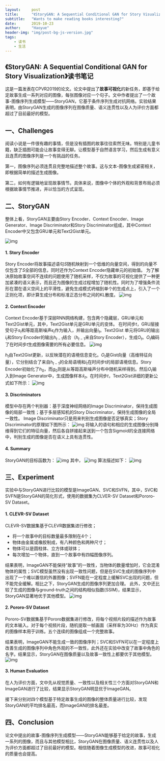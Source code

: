 ```yaml
---
layout:     post
title:      "《StoryGAN: A Sequential Conditional GAN for Story Visualization》读书笔记"
subtitle:   "Wants to make reading books interesting?"
date:       2019-10-23
author:     "Haoyue"
header-img: "img/post-bg-js-version.jpg"
tags:
    - 读书
    - 生活
---
```

## 《StoryGAN: A Sequential Conditional GAN for Story Visualization》读书笔记

这是一篇发表在CPVR2019的论文。论文中提出了**故事可视化**的新任务，即基于给定故事生成一系列对应的图像，每张图像对应一个句子。文中作者提出了一个故事-图像序列生成模型——StoryGAN，它基于条件序列生成对抗网络。实验结果表明，由StoryGAN生成的图像序列在图像质量、语义连贯性以及人为评价方面都超过了目前最好的模型。

## 一、Challenges
阅读小说是一件很有趣的事情，但是没有插图的故事往往索然无味。特别是儿童书籍，缺乏插图可能会让故事变得无聊。让模型基于自然语言学习，然后生成有意义且连贯的图像序列是一个有挑战的任务。

第一，图像序列必须连贯且完整地描述整个故事。这与文本-图像生成紧密相关，即根据简单的描述生成图像。

第二，如何有逻辑地呈现故事情节。具体来说，图像中个体的外观和背景布局必须根据故事情节推进，并以恰当的方式呈现。

## 二、StoryGAN
整体上看，StoryGAN主要由Story Encoder、Context Enocder、Image Generator、Image Discriminator和Story Discriminator组成，其中Context Encoder中又包含GRU单元和Text2Gist单元。

![img](https://github.com/sunshinemingo/sunshinemingo.github.io/raw/master/img/image_md/image_17.png)

#### 1. Story Encoder
Story Encoder将故事描述语句$S$随机映射到一个低维的向量空间，得到的向量不仅包含了$S$全部的信息，同时还作为Context Encoder隐藏单元的初始值。
为了解决原始故事空间不连续的问题使用了随机采样，不仅为故事的可视化提供了一种更加紧凑的语义表示，而且还为图像的生成过程增加了随机性。同时为了增强条件流形在潜在语义空间上的平滑性，避免生成模式坍缩到单个的生成点上，引入了一个正则化项，即计算生成分布和标准正态分布之间的KL散度。
![img](https://github.com/sunshinemingo/sunshinemingo.github.io/raw/master/img/image_md/image_18.png)

#### 2. Context Encoder
Context Encoder基于深层RNN网络构建，包含两个隐藏层，GRU单元和Text2Gist单元，其中，Text2Gist单元是GRU单元的变体。
在时间步$t$，GRU层接受句子$s_t$和等距高斯噪声$\epsilon_t$作为输入，并输出向量$i_t$。Text2Gist 单元将GRU的输出$i_t$和Story Encoder的输出$h_{t-1}$结合（$h_{t-1}$来自Story Encoder），生成$O_t$。$O_t$编码了在时间步$t$生成图像需要的所有必要信息。
![img](https://github.com/sunshinemingo/sunshinemingo.github.io/raw/master/img/image_md/image_19.png)

$h_t$由Text2Gist更新，以反映潜在的语境信息变化。$O_t$是Gist向量（高维特征向量），它分别结合了来自$h_{t-1}$的全局语境和$i_t$在时间步t的局部语境信息。Story Encoder初始化了$h_0$，而$g_0$则是从等距高斯噪声分布中随机采样得到。然后$O_t$输入到Image Generator中，生成图像样本${\hat{x}}_t$。在时间步$t$，Text2Gist详细的更新公式如下所示：
![img](https://github.com/sunshinemingo/sunshinemingo.github.io/raw/master/img/image_md/image_20.png)

#### 3. Discriminators
模型中存在两个判别器：基于深度神经网络的Image Discriminator，保持生成图像的局部一致性；基于多层感知机的Story Discriminator，保持生成图像的全局一致性。
Image Discriminator只是用来判别生成图像是否足够真实；Story Discriminator的原理如下图所示：
![img](https://github.com/sunshinemingo/sunshinemingo.github.io/raw/master/img/image_md/image_21.png)
将输入的语句和相应的生成图像分别降维得到它们的特征向量，然后各自拼接起来送到一个包含Sigmoid的全连接网络中，判别生成的图像是否在语义上具有连贯性。

#### 4. Summary
StoryGAN的目标函数为：
![img](https://github.com/sunshinemingo/sunshinemingo.github.io/raw/master/img/image_md/image_22.png)
其中，
![img](https://github.com/sunshinemingo/sunshinemingo.github.io/raw/master/img/image_md/image_23.png)
算法描述如下：
![img](https://github.com/sunshinemingo/sunshinemingo.github.io/raw/master/img/image_md/image_24.png)

## 三、Experiment
实验中与StoryGAN进行比较的模型是ImageGAN、SVC和SVFN，其中，SVC和SVFN是StoryGAN的简化形式，使用的数据集为CLVER-SV Dataset和Pororo-SV Dataset。
#### 1. CLEVR-SV Dataset
CLEVR-SV数据集基于CLEVR数据集进行修改； 
* 将一个故事中的目标数量最多限制在4个；
* 物体由金属或橡胶制成，有八种颜色和两种尺寸；
* 物体可以是圆柱体、立方体或球体；
* 每次增加一个物体，直到一个故事中有四幅图像序列。

结果表明，ImageGAN不能保持“故事”的一致性，当物体的数量增加时，它会混淆物体的属性；SVC模型虽然没有出现一致性问题，但是在SVC生成的图像序列中出现了一个难以置信的外置图像；SVFN能在一定程度上缓解SVC出现的问题，但不能完全缓解。相比之下，StoryGAN生成的图像序列更加合理。
此外，文中还比较了生成的图像与ground-truth之间的结构相似指数(SSIM)，结果显示，StoryGAN显著地优于其他模型。
![img](https://github.com/sunshinemingo/sunshinemingo.github.io/raw/master/img/image_md/image_25.png)

#### 2. Pororo-SV Dataset
Pororo-SV数据集基于Pororo数据集进行修改，将每个视频片段的描述作为故事的文本输入。对于每个视频片段，随机提取一帧画面（采样率为30Hz）作为真实的图像样本用于训练。五个连续的图像组成一个完整故事。

结果表明，ImageGAN不能生成一致的图像序列；SVC和SVFN可以在一定程度上改善生成的图像序列中角色外观的不一致性，此外还在实验中改变了故事中角色的名字。结果显示，StoryGAN在图像质量以及故事一致性上都要优于其他模型。
![img](https://github.com/sunshinemingo/sunshinemingo.github.io/raw/master/img/image_md/image_26.png)

#### 3. Human Evaluation
在人为评价方面，文中先从视觉质量、一致性以及相关性三个方面对StoryGAN和ImageGAN进行了比较，结果显示StoryGAN明显优于ImageGAN。

接下来分别对四个模型基于特定故事生成的图像的整体质量进行比较，发现StoryGAN的平均排名最高，而ImageGAN的排名最差。


## 四、Conclusion
论文中提出的故事-图像序列生成模型——StoryGAN能够基于给定的故事，生成一系列的图像，而且与其他模型相比，StoryGAN在图像质量、语义连贯性以及人为评价方面都超过了目前最好的模型。相信随着图像生成模型的改进，故事可视化的质量也会提高。
